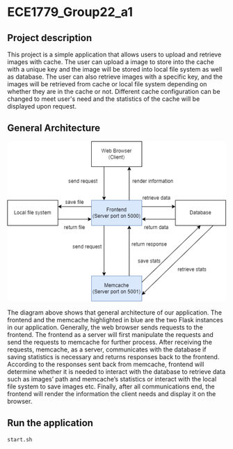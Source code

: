 # ECE1779_Group22_a1

## Project description
This project is a simple application that allows users to upload and retrieve images with cache. 
The user can upload a image to store into the cache with a unique key and the image will be stored into local file system as well as database.
The user can also retrieve images with a specific key, and the images will be retrieved from cache or local file system depending on whether they are in the cache or not.
Different cache configuration can be changed to meet user's need and the statistics of the cache will be displayed upon request. 


## General Architecture
![Screenshot](architecture.png)

The diagram above shows that general architecture of our application. 
The frontend and the memcache highlighted in blue are the two Flask instances in our application. 
Generally, the web browser sends requests to the frontend. 
The frontend as a server will first manipulate the requests and send the requests to memcache for further process. 
After receiving the requests, memcache, as a server, communicates with the database if saving statistics is necessary and returns responses back to the frontend. 
According to the responses sent back from memcache, frontend will determine whether it is needed to interact with the database to retrieve data such as images’ path and memcache’s statistics or interact with the local file system to save images etc. 
Finally, after all communications end, the frontend will render the information the client needs and display it on the browser.


## Run the application
```
start.sh
```

